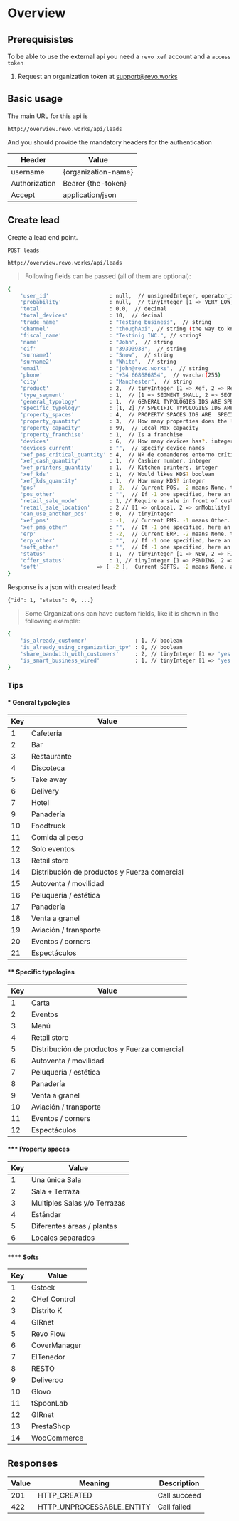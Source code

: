 # Overview

## Prerequisistes

To be able to use the external api you need a `revo xef` account and a `access token`

1. Request an organization token at support@revo.works 

## Basic usage
The main URL for this api is


`http://overview.revo.works/api/leads`

And you should provide the mandatory headers for the authentication


Header        | Value
--------------|----------
username      | {organization-name}
Authorization | Bearer {the-token}
Accept        | application/json

## Create lead
Create a lead end point.

`POST leads` 

`http://overview.revo.works/api/leads`

> Following fields can be passed (all of them are optional):

```sh
{
    'user_id'                   : null,  // unsignedInteger, operator_id if known
    'probability'               : null,  // tinyInteger [1 => VERY_LOW, 2 => LOW, 3 => MEDIUM, 4 => HIGH, 5 => VERY_HIGH]
    'total'                     : 0.0,  // decimal
    'total_devices'             : 10,  // decimal
    'trade_name'                : "Testing business",  // string
    'channel'                   : "thoughApi", // string (the way to know where the request comes from) (OPTIONAL) 
    'fiscal_name'               : "Testinig INC.", // stringº
    'name'                      : "John",  // string
    'cif'                       : "39393938",  // string
    'surname1'                  : "Snow",  // string
    'surname2'                  : "White",  // string
    'email'                     : "john@revo.works",  // string
    'phone'                     : "+34 668686854",  // varchar(255)
    'city'                      : "Manchester",  // string
    'product'                   : 2,  // tinyInteger [1 => Xef, 2 => Retail]
    'type_segment'              : 1,  // [1 => SEGMENT_SMALL, 2 => SEGMENT_MEDIUM, 3 => SEGMENT_LARGE]
    'general_typology'          : 1,  // GENERAL TYPOLOGIES IDS ARE SPECIFIED BELOW*
    'specific_typology'         : [1, 2] // SPECIFIC TYPOLOGIES IDS ARE SPECIFIED BELOW**
    'property_spaces'           : 4,  // PROPERTY SPACES IDS ARE  SPECIFIED BELOW***
    'property_quantity'         : 3,  // How many properties does the lead have
    'property_capacity'         : 99,  // Local Max capacity
    'property_franchise'        : 1,  // Is a franchise
    'devices'                   : 6,  // How many devices has?. integer
    'devices_current'           : "",  // Specify device names 
    'xef_pos_critical_quantity' : 4,  // Nº de comanderos entorno crítico. integer
    'xef_cash_quantity'         : 1,  // Cashier number. integer
    'xef_printers_quantity'     : 1,  // Kitchen printers. integer
    'xef_kds'                   : 1,  // Would likes KDS? boolean
    'xef_kds_quantity'          : 1,  // How many KDS? integer
    'pos'                       : -2,  // Current POS. -2 means None. tinyInteger
    'pos_other'                 : "",  // If -1 one specified, here an other pos name can be written. string
    'retail_sale_mode'          : 1, // Require a sale in front of customer? boolean
    'retail_sale_location'      : 2 // [1 => onLocal, 2 => onMobility] Sale location. bool
    'can_use_another_pos'       : 0,  // tinyInteger
    'xef_pms'                   : -1,  // Current PMS. -1 means Other. tinyInteger
    'xef_pms_other'             : "",  // If -1 one specified, here an other pms name can be written. string
    'erp'                       : -2,  // Current ERP. -2 means None. tinyInteger
    'erp_other'                 : "",  // If -1 one specified, here an other erp name can be written. string
    'soft_other'                : "",  // If -1 one specified, here an other soft name can be written. string
    'status'                    : 1,  // tinyInteger [1 => NEW, 2 => FIRST_CONTACT, 3 => VISITED, 4 => COMPLETED, 5 => FAILED]
    'offer_status'              : 1, // tinyInteger [1 => PENDING, 2 => IN_CURSE, 3 => PRESENTED, 4 => COMPLETED, 5 => EXPIRED]
    'soft'                  => [ -2 ],  Current SOFTS. -2 means None. array of tinyIntegers SOFTS IDS ARE SPECIFIED BELOW****
}
```

Response is a json with created lead:

`{"id": 1, "status": 0, ...}`

> Some Organizations can have custom fields, like it is shown in the following example:

```sh
{
    'is_already_customer'               : 1, // boolean
    'is_already_using_organization_tpv' : 0, // boolean
    'share_bandwith_with_customers'     : 2, // tinyInteger [1 => 'yes', 0 => 'no', 3 => 'yesButDontKnowMega' ]
    'is_smart_business_wired'           : 1, // tinyInteger [1 => 'yes', 0 => 'no', 3 => 'dontKnow' ]
}
```

### Tips
#### \* General typologies

Key | Value          
------------------|--------------
1 | Cafetería
2 | Bar
3 | Restaurante
4 | Discoteca
5 | Take away
6 | Delivery   
7 | Hotel      
9 | Panadería  
10 | Foodtruck  
11 | Comida al peso
12 | Solo eventos
13 | Retail store
14 | Distribución de productos y Fuerza comercial
15 | Autoventa / movilidad
16 | Peluquería / estética
17 | Panadería 
18 | Venta a granel
19 | Aviación / transporte
20 | Eventos / corners
21 | Espectáculos

#### ** Specific typologies
        
Key | Value          
------------------|--------------
1 | Carta
2 | Eventos
3 | Menú
4 | Retail store
5 | Distribución de productos y Fuerza comercial
6 | Autoventa / movilidad
7 | Peluquería / estética
8 | Panadería
9 | Venta a granel
10 | Aviación / transporte
11 | Eventos / corners
12 | Espectáculos

#### *** Property spaces

Key | Value          
------------------|--------------
1 | Una única Sala
2 | Sala + Terraza
3 | Multiples Salas y/o Terrazas
4 | Estándar
5 | Diferentes áreas / plantas
6 | Locales separados

#### **** Softs

Key | Value          
------------------|--------------
1 | Gstock
2 | CHef Control
3 | Distrito K
4 | GIRnet
5 | Revo Flow
6 | CoverManager
7 | ElTenedor
8 | RESTO
9 | Deliveroo
10 | Glovo
11 | tSpoonLab
12 | GIRnet
13 | PrestaShop
14 | WooCommerce

## Responses

Value | Meaning                    | Description
------|----------------------------|------------------------------------------------
201   | HTTP_CREATED               | Call succeed
422   | HTTP_UNPROCESSABLE_ENTITY  | Call failed
